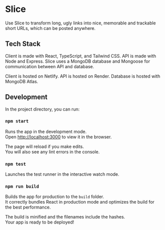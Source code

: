 # Slice

Use Slice to transform long, ugly links into nice, memorable and trackable short URLs, which can be posted anywhere.

## Tech Stack

Client is made with React, TypeScript, and Tailwind CSS. API is made with Node and Express. Slice uses a MongoDB database and Mongoose for communication between API and database.

Client is hosted on Netlify. API is hosted on Render. Database is hosted with MongoDB Atlas.

## Development

In the project directory, you can run:

### `npm start`

Runs the app in the development mode.\
Open [http://localhost:3000](http://localhost:3000) to view it in the browser.

The page will reload if you make edits.\
You will also see any lint errors in the console.

### `npm test`

Launches the test runner in the interactive watch mode.

### `npm run build`

Builds the app for production to the `build` folder.\
It correctly bundles React in production mode and optimizes the build for the best performance.

The build is minified and the filenames include the hashes.\
Your app is ready to be deployed!